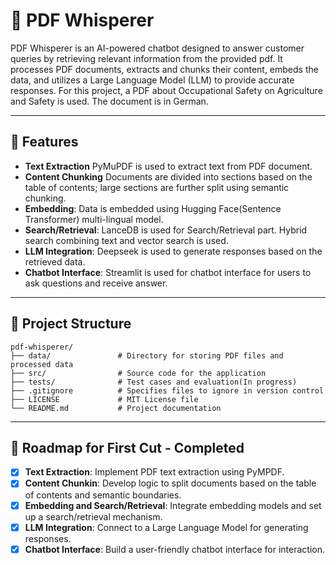 
# 📄 PDF Whisperer

PDF Whisperer is an AI-powered chatbot designed to answer customer queries by retrieving relevant information from the
provided pdf. It processes PDF documents, extracts and chunks their content, embeds the data, and utilizes a Large
Language Model (LLM) to provide accurate responses. For this project, a PDF about Occupational Safety on Agriculture and
Safety is used. The document is in German.

---

## 🚀 Features

- **Text Extraction** PyMuPDF is used to extract text from PDF document.
- **Content Chunking** Documents are divided into sections based on the table of contents; large sections are further
  split using semantic chunking.
- **Embedding**: Data is embedded using Hugging Face(Sentence Transformer) multi-lingual model.
- **Search/Retrieval**: LanceDB is used for Search/Retrieval part. Hybrid search combining text and vector search
  is used.
- **LLM Integration**: Deepseek is used to generate responses based on the retrieved data.
- **Chatbot Interface**: Streamlit is used for chatbot interface for users to ask questions and receive answer.

---

## 📁 Project Structure

```plaintext
pdf-whisperer/
├── data/               # Directory for storing PDF files and processed data
├── src/                # Source code for the application
├── tests/              # Test cases and evaluation(In progress)
├── .gitignore          # Specifies files to ignore in version control
├── LICENSE             # MIT License file
└── README.md           # Project documentation
```

---

## 📅 Roadmap for First Cut - Completed

- [x] **Text Extraction**: Implement PDF text extraction using PyMPDF.
- [x] **Content Chunkin**: Develop logic to split documents based on the table of contents and semantic boundaries.
- [x] **Embedding and Search/Retrieval**: Integrate embedding models and set up a search/retrieval mechanism.
- [x] **LLM Integration**: Connect to a Large Language Model for generating responses.
- [x] **Chatbot Interface**: Build a user-friendly chatbot interface for interaction.
